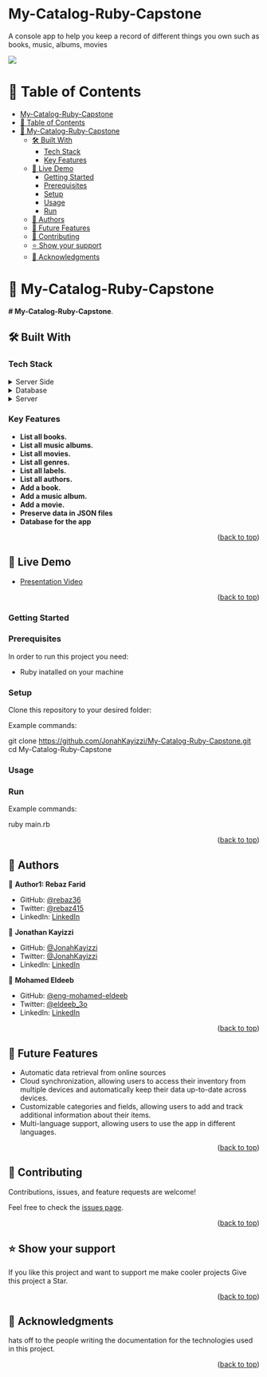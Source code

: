 # My-Catalog-Ruby-Capstone

<!-- describe the purpose of this project -->

A console app to help you keep a record of different things you own such as books, music, albums, movies


![](https://img.shields.io/badge/Microverse-blueviolet)
<a name="readme-top"></a>

<!-- Table of Contents -->
# 📗 Table of Contents

- [My-Catalog-Ruby-Capstone](#my-catalog-ruby-capstone)
- [📗 Table of Contents](#-table-of-contents)
- [📖 My-Catalog-Ruby-Capstone ](#-my-catalog-ruby-capstone-)
  - [🛠 Built With ](#-built-with-)
    - [Tech Stack ](#tech-stack-)
    - [Key Features ](#key-features-)
  - [🚀 Live Demo ](#-live-demo-)
    - [Getting Started ](#getting-started-)
    - [Prerequisites](#prerequisites)
    - [Setup](#setup)
    - [Usage](#usage)
    - [Run](#run)
  - [👥 Authors ](#-authors-)
  - [🔭 Future Features ](#-future-features-)
  - [🤝 Contributing ](#-contributing-)
  - [⭐️ Show your support ](#️-show-your-support-)
  - [🙏 Acknowledgments ](#-acknowledgments-)
<!-- - [📝 License](#license) -->

<!-- PROJECT DESCRIPTION -->

# 📖 My-Catalog-Ruby-Capstone <a name="about-project"></a>

**# My-Catalog-Ruby-Capstone**.

## 🛠 Built With <a name="built-with"></a>

### Tech Stack <a name="tech-stack"></a>

<details>
  <summary>Server Side</summary>
  <ul>
    <li><a href="https://www.ruby-lang.org/en/">RUBY</a></li>
  </ul>
</details>

<details>
<summary>Database</summary>
  <ul>
    <li><a href="https://www.postgresql.org/">PostgreSQL</a></li>
  </ul>
</details>

<details>
  <summary>Server</summary>
  <ul>
    <li><a href="https://www.json.org/">JSON</a></li>
  </ul>
</details>
<!-- Features -->

### Key Features <a name="key-features"></a>

- **List all books.**
- **List all music albums.**
- **List all movies.**
- **List all genres.**
- **List all labels.**
- **List all authors.**
- **Add a book.**
- **Add a music album.**
- **Add a movie.**
- **Preserve data in JSON files**
- **Database for the app**


<p align="right">(<a href="#readme-top">back to top</a>)</p>

## 🚀 Live Demo <a name="live-demo"></a>

- [Presentation Video](https://drive.google.com/file/d/1bG6yH-VGRvc4p0TU0G2R8MxgohzVhehx/view?usp=sharing)

<p align="right">(<a href="#readme-top">back to top</a>)</p>

<!-- GETTING STARTED -->
### Getting Started <a name="getting-started"></a>

### Prerequisites

In order to run this project you need:

- Ruby inatalled on your machine

 ### Setup

Clone this repository to your desired folder:


Example commands:

  git clone https://github.com/JonahKayizzi/My-Catalog-Ruby-Capstone.git
  cd My-Catalog-Ruby-Capstone

### Usage

 ### Run

Example commands:


  ruby main.rb



<p align="right">(<a href="#readme-top">back to top</a>)</p>

<!-- AUTHORS -->

## 👥 Authors <a name="authors"></a>

👤 **Author1: Rebaz Farid**

- GitHub: [@rebaz36](https://github.com/rebaz36)
- Twitter: [@rebaz415](https://twitter.com/rebaz415)
- LinkedIn: [LinkedIn](https://www.linkedin.com/in/rebazf/)

👤 **Jonathan Kayizzi**

- GitHub: [@JonahKayizzi](https://github.com/JonahKayizzi)
- Twitter: [@JonahKayizzi](https://twitter.com/JonahKayizzi)
- LinkedIn: [LinkedIn](https://www.linkedin.com/in/jonathan-kayizzi/)

👤 **Mohamed Eldeeb**

- GitHub: [@eng-mohamed-eldeeb](https://github.com/eng-mohamed-eldeeb)
- Twitter: [@eldeeb_3o](https://twitter.com/eldeeb_3o)
- LinkedIn: [LinkedIn](https://www.linkedin.com/in/eng-mohamed-eldeeb/)

<p align="right">(<a href="#readme-top">back to top</a>)</p>

<!-- FUTURE FEATURES -->

## 🔭 Future Features <a name="future-features"></a>

- Automatic data retrieval from online sources
- Cloud synchronization, allowing users to access their inventory from multiple devices and automatically keep their data up-to-date across devices.
- Customizable categories and fields, allowing users to add and track additional information about their items.
- Multi-language support, allowing users to use the app in different languages.

<p align="right">(<a href="#readme-top">back to top</a>)</p>

<!-- CONTRIBUTING -->

## 🤝 Contributing <a name="contributing"></a>

Contributions, issues, and feature requests are welcome!

Feel free to check the [issues page](https://github.com/JonahKayizzi/My-Catalog-Ruby-Capstone/issues).

<p align="right">(<a href="#readme-top">back to top</a>)</p>

<!-- SUPPORT -->

## ⭐️ Show your support <a name="support"></a>

If you like this project and want to support me make cooler projects Give this project a Star.

<p align="right">(<a href="#readme-top">back to top</a>)</p>

<!-- ACKNOWLEDGEMENTS -->

## 🙏 Acknowledgments <a name="acknowledgements"></a>

hats off to the people writing the documentation for the technologies used in this project.

<p align="right">(<a href="#readme-top">back to top</a>)</p>

